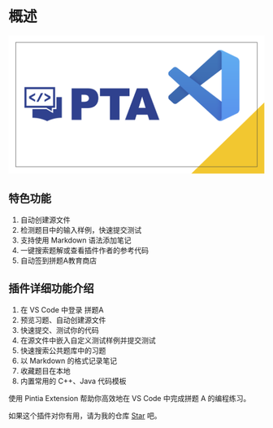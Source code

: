 # 概述

![VSCode Pintia Logo](../imgs/vscode-pintia-logo.png)

## 特色功能

1. 自动创建源文件
2. 检测题目中的输入样例，快速提交测试
3. 支持使用 Markdown 语法添加笔记
4. 一键搜索题解或查看插件作者的参考代码
5. 自动签到拼题A教育商店

## 插件详细功能介绍

1. 在 VS Code 中登录 拼题A
2. 预览习题、自动创建源文件
3. 快速提交、测试你的代码
4. 在源文件中嵌入自定义测试样例并提交测试
5. 快速搜索公共题库中的习题
6. 以 Markdown 的格式记录笔记
7. 收藏题目在本地
8. 内置常用的 C++、Java 代码模板

使用 Pintia Extension 帮助你高效地在 VS Code 中完成拼题 A 的编程练习。

如果这个插件对你有用，请为我的仓库 [Star](https://github.com/jinzcdev/vscode-pintia) 吧。
